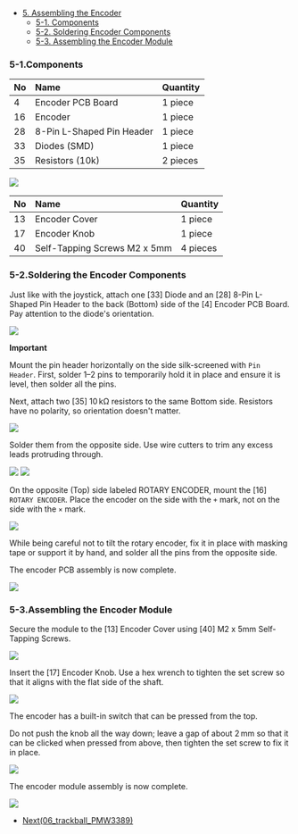 - [5. Assembling the Encoder](05_encoder.md)
  - [5-1. Components](./05_encoder.md/#5-1Components)
  - [5-2. Soldering Encoder Components](./05_encoder.md/#5-2Soldering-the-Encoder-Components)
  - [5-3. Assembling the Encoder Module](./05_encoder.md/#5-3Assembling-the-Encoder-Module)


### 5-1.Components

| No | Name |	Quantity |
|:-|:-|:-|
|  4 | Encoder PCB Board | 1 piece |
| 16 | Encoder | 1 piece |
| 28 | 8-Pin L-Shaped Pin Header | 1 piece |
| 33 | Diodes (SMD) | 1 piece |
| 35 | Resistors (10k) | 2 pieces |

![](../images/05/monkeypad_5_01.jpeg)

| No | Name |	Quantity |
|:-|:-|:-|
| 13 | Encoder Cover | 1 piece |
| 17 | Encoder Knob | 1 piece |
| 40 | Self-Tapping Screws M2 x 5mm | 4 pieces |

### 5-2.Soldering the Encoder Components

Just like with the joystick, attach one [33] Diode and an [28] 8-Pin L-Shaped Pin Header to the back (Bottom) side of the [4] Encoder PCB Board. Pay attention to the diode's orientation.

![](../images/05/monkeypad_5_02.jpeg)

**Important**

Mount the pin header horizontally on the side silk-screened with `Pin Header`. First, solder 1–2 pins to temporarily hold it in place and ensure it is level, then solder all the pins.

Next, attach two [35] 10 kΩ resistors to the same Bottom side. Resistors have no polarity, so orientation doesn't matter.

![](../images/05/monkeypad_5_03.jpeg)

Solder them from the opposite side. Use wire cutters to trim any excess leads protruding through.

![](../images/05/monkeypad_5_04.jpeg)
![](../images/05/monkeypad_5_05.jpeg)

On the opposite (Top) side labeled ROTARY ENCODER, mount the [16] `ROTARY ENCODER`. Place the encoder on the side with the `+` mark, not on the side with the `×` mark.

![](../images/05/monkeypad_5_06.jpeg)

While being careful not to tilt the rotary encoder, fix it in place with masking tape or support it by hand, and solder all the pins from the opposite side.

The encoder PCB assembly is now complete.

![](../images/05/monkeypad_5_07.jpeg)

### 5-3.Assembling the Encoder Module

Secure the module to the [13] Encoder Cover using [40] M2 x 5mm Self-Tapping Screws.

![](../images/05/monkeypad_5_08.jpeg)

Insert the [17] Encoder Knob. Use a hex wrench to tighten the set screw so that it aligns with the flat side of the shaft.

![](../images/05/monkeypad_5_09.jpeg)

The encoder has a built-in switch that can be pressed from the top.

Do not push the knob all the way down; leave a gap of about 2 mm so that it can be clicked when pressed from above, then tighten the set screw to fix it in place.

![](../images/05/monkeypad_5_10.jpeg)

The encoder module assembly is now complete.

![](../images/05/monkeypad_5_11.jpeg)

  - [Next(06_trackball_PMW3389)](06_trackball_PMW3389.md)
